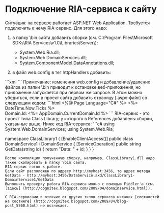 # Подключение RIA-сервиса к сайту
Ситуация: на сервере работает ASP.NET Web Application. Требуется подключить к нему RIA-сервис. 
Для этого надо: 
<ol>
  <li>в папку \bin сайта добавить сборки (см. C:\Program Files\Microsoft SDKs\RIA Services\v1.0\Libraries\Server\):</li>
    <ul>
      <li>System.Web.Ria.dll;</li>
      <li>System.Web.DomainServices.dll;</li>
      <li>System.ComponentModel.DataAnnotations.dll;</li>
    </ul>
</ol> 
<ol start="2">
  <li>в файл web.config в тег httpHandlers добавить:</li>
</ol>
```xml
<add path="DataService.axd" verb="GET,POST" type="System.Web.Ria.DataServiceFactory, System.Web.Ria, Version=2.0.0.0, Culture=neutral, PublicKeyToken=31BF3856AD364E35" validate="false"/>
```
Примечание: изменения web.config и добавление/удаление файлов из папки \bin приводит к остановке веб-приложения, но приложение запускается при первом же запросе. 
В этом можно убедиться, если в проект сайта добавить страницу (.aspx-файл) со следующим кодом:
```html
<%@ Page Language="C#"  %>

<html xmlns="http://www.w3.org/1999/xhtml">
<head runat="server">
    	<meta http-equiv="Refresh" content="1; url=/" />
</head>
<body>
    	<%= DateTime.Now.Ticks %><br />
    	Domain.Id:
    	<%= AppDomain.CurrentDomain.Id %>
</body>
</html>
```
RIA-сервис - это проект типа Class Library; у которого в References добавлены сборки, указанные выше. 
Ниже код RIA-сервиса:
```c#
using System.Web.DomainServices;
using System.Web.Ria;

namespace ClassLibrary1
{
    	[EnableClientAccess()]
    	public class DomainService1 : DomainService
    	{
        	[ServiceOperation]
        	public string GetData(string id)
        	{
            	return "Data: " + id;
        	}
    	}
}
```
После компиляции полученную сборку, например, ClassLibrary1.dll надо также скопировать в папку \bin сайта.
RIA-сервис готов к работе. 
Если сайт расположен по адресу http://myhost:3456, то адрес метода GetData - http://myhost:3456/DataService.axd/ClassLibrary1-DomainService1/GetData
Выполнить проверку работы RIA-сервиса можно с помощью Fiddler'а (см. [здесь] (http://cognitex.blogspot.com/2009/04/domainservice.html)).

C RIA-сервисами в отличие от других типов сервисов никаких [сложностей на хостинге] (http://cognitex.blogspot.com/2009/04/blog-post_5560.html) не возникает.


